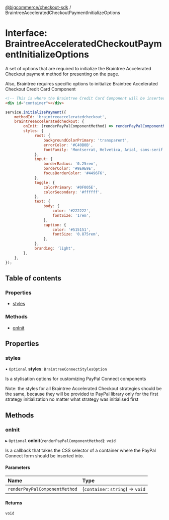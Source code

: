 [@bigcommerce/checkout-sdk](../README.md) / BraintreeAcceleratedCheckoutPaymentInitializeOptions

# Interface: BraintreeAcceleratedCheckoutPaymentInitializeOptions

A set of options that are required to initialize the Braintree Accelerated Checkout payment
method for presenting on the page.

Also, Braintree requires specific options to initialize Braintree Accelerated Checkout Credit Card Component
```html
<!-- This is where the Braintree Credit Card Component will be inserted -->
<div id="container"></div>
```

```js
service.initializePayment({
    methodId: 'braintreeacceleratedcheckout',
    braintreeacceleratedcheckout: {
        onInit: (renderPayPalComponentMethod) => renderPayPalComponentMethod('#container-id'),
        styles: {
             root: {
                 backgroundColorPrimary: 'transparent',
                 errorColor: '#C40B0B',
                 fontFamily: 'Montserrat, Helvetica, Arial, sans-serif',
             },
             input: {
                 borderRadius: '0.25rem',
                 borderColor: '#9E9E9E',
                 focusBorderColor: '#4496F6',
             },
             toggle: {
                 colorPrimary: '#0F005E',
                 colorSecondary: '#ffffff',
             },
             text: {
                 body: {
                     color: '#222222',
                     fontSize: '1rem',
                 },
                 caption: {
                     color: '#515151',
                     fontSize: '0.875rem',
                 },
             },
             branding: 'light',
        },
    },
});
```

## Table of contents

### Properties

- [styles](BraintreeAcceleratedCheckoutPaymentInitializeOptions.md#styles)

### Methods

- [onInit](BraintreeAcceleratedCheckoutPaymentInitializeOptions.md#oninit)

## Properties

### styles

• `Optional` **styles**: `BraintreeConnectStylesOption`

Is a stylisation options for customizing PayPal Connect components

Note: the styles for all Braintree Accelerated Checkout strategies should be the same,
because they will be provided to PayPal library only for the first strategy initialization
no matter what strategy was initialised first

## Methods

### onInit

▸ `Optional` **onInit**(`renderPayPalComponentMethod`): `void`

Is a callback that takes the CSS selector of a container
where the PayPal Connect form should be inserted into.

#### Parameters

| Name | Type |
| :------ | :------ |
| `renderPayPalComponentMethod` | (`container`: `string`) => `void` |

#### Returns

`void`
